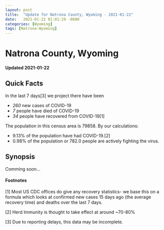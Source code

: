 ```yaml
---
layout: post
title:  "Update for Natrona County, Wyoming - 2021-01-22"
date:   2021-01-22 01:01:29 -0600
categories: [Wyoming]
tags: [Natrona-Wyoming]
---
```


# Natrona County, Wyoming
#### Updated 2021-01-22

## Quick Facts

In the last 7 days[3] we project there have been
- *260* new cases of COVID-19
- *7* people have died of COVID-19
- *34* people have recovered from COVID-19[1]

The population in this census area is 79858. By our calculations:
- 9.13% of the population have had COVID-19.[2]
- 0.98% of the population or 782.0 people are actively fighting the virus.

## Synopsis

Comming soon...


#### Footnotes

[1] Most US CDC offices do give any recovery statistics- we base this on a formula which looks at confirmed new cases
15 days ago (the average recovery time) and deaths over the last 7 days.

[2] Herd Immunity is thought to take effect at around ~70-80%

[3] Due to reporting delays, this data may be incomplete.
 
    